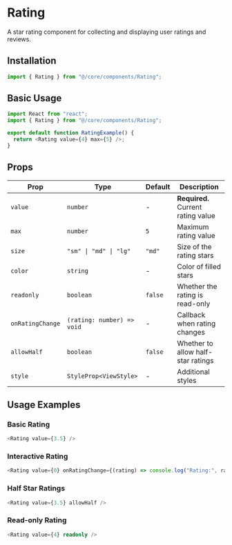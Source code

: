 # Rating

A star rating component for collecting and displaying user ratings and reviews.

## Installation

```typescript
import { Rating } from "@/core/components/Rating";
```

## Basic Usage

```typescript
import React from "react";
import { Rating } from "@/core/components/Rating";

export default function RatingExample() {
  return <Rating value={4} max={5} />;
}
```

## Props

| Prop             | Type                       | Default | Description                        |
| ---------------- | -------------------------- | ------- | ---------------------------------- |
| `value`          | `number`                   | -       | **Required.** Current rating value |
| `max`            | `number`                   | `5`     | Maximum rating value               |
| `size`           | `"sm" \| "md" \| "lg"`     | `"md"`  | Size of the rating stars           |
| `color`          | `string`                   | -       | Color of filled stars              |
| `readonly`       | `boolean`                  | `false` | Whether the rating is read-only    |
| `onRatingChange` | `(rating: number) => void` | -       | Callback when rating changes       |
| `allowHalf`      | `boolean`                  | `false` | Whether to allow half-star ratings |
| `style`          | `StyleProp<ViewStyle>`     | -       | Additional styles                  |

## Usage Examples

### Basic Rating

```typescript
<Rating value={3.5} />
```

### Interactive Rating

```typescript
<Rating value={0} onRatingChange={(rating) => console.log("Rating:", rating)} />
```

### Half Star Ratings

```typescript
<Rating value={3.5} allowHalf />
```

### Read-only Rating

```typescript
<Rating value={4} readonly />
```
